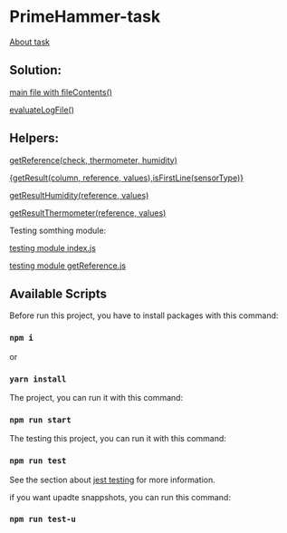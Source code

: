 # PrimeHammer-task

[About task](./JavaScript-HW-Interview.pdf)<br>

## Solution:

[main file with fileContents()](./index.js)

[evaluateLogFile()](./evaluateLogFile.js)

## Helpers:<br>

[getReference(check, thermometer, humidity)](./helpers/getReference.js)

[{getResult(column, reference, values),isFirstLine(sensorType)}](./helpers/getResult.js)

[getResultHumidity(reference, values)](./helpers/getResultHumidity.js)

[getResultThermometer(reference, values)](./helpers/getResultThermometer.js)

Testing somthing module:<br>

[testing module index.js]('/tests/index.test.js)

[testing module getReference.js]('/tests/getReference.test.js)

## Available Scripts

Before run this project, you have to install packages with this command:<br>

### `npm i`

or<br>

### `yarn install`

The project, you can run it with this command:<br>

### `npm run start`

The testing this project, you can run it with this command:<br>

### `npm run test`

See the section about [jest testing](https://jestjs.io/docs/en/getting-started) for more information.<br>

if you want upadte snappshots, you can run this command:<br>

### `npm run test-u`
